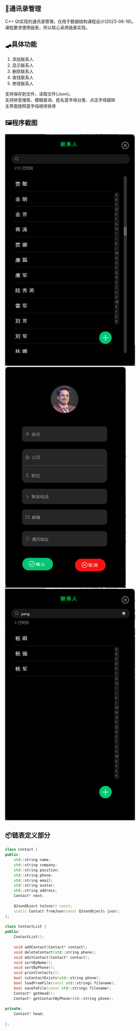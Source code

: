 ﻿## 🧛‍通讯录管理
C++ Qt实现的通讯录管理，仅用于数据结构课程设计(2023-06-16)。  
课程要求使用链表，所以核心采用链表实现。  

## 🛹具体功能
1. 添加联系人
2. 显示联系人
3. 删除联系人
4. 查找联系人
5. 修改联系人

支持保存到文件，读取文件(Json)。  
支持拼音搜索、模糊查询、姓名首字母分类、点击字母跳转  
主界面按照首字母顺序排序

## 🖼️程序截图
![](Screenshots/MainWindow.png)
![](Screenshots/AddEditWindow.png)
![](Screenshots/Search.png)

## 📦链表定义部分
```cpp
class Contact {
public:
    std::string name;
    std::string company;
    std::string position;
    std::string phone;
    std::string email;
    std::string avatar;
    std::string address;
    Contact* next;

    QJsonObject toJson() const;
    static Contact fromJson(const QJsonObject& json);
};

class ContactList {
public:
    ContactList();

    void addContact(Contact* contact);
    void deleteContact(std::string phone);
    void editContact(Contact* contact);
    void sortByName();
    void sortByPhone();
    void printContacts();
    bool isContactExists(std::string phone);
    bool loadFromFile(const std::string& filename);
    bool saveToFile(const std::string& filename);
    Contact* getHead();
    Contact* getContactByPhone(std::string phone);

private:
    Contact* head;

};
```